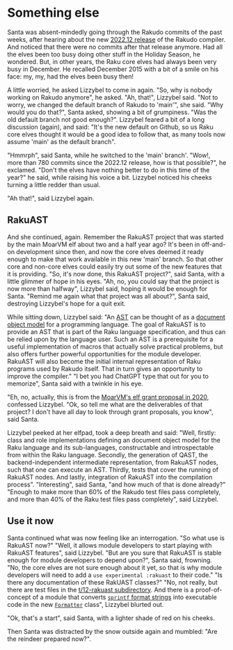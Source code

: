 # Something else

Santa was absent-mindedly going through the Rakudo commits of the past weeks, after hearing about the new [2022.12 release](https://rakudo.org/post/announce-rakudo-release-2022.12) of the Rakudo compiler.  And noticed that there were no commits after that release anymore.  Had all the elves been too busy doing other stuff in the Holiday Season, he wondered.  But, in other years, the Raku core elves had always been very busy in December.  He recalled December 2015 with a bit of a smile on his face: my, my, had the elves been busy then!

A little worried, he asked Lizzybel to come in again.  "So, why is nobody working on Rakudo anymore", he asked.  "Ah, that!", Lizzybel said.  "Not to worry, we changed the default branch of Rakudo to 'main'", she said.  "Why would you do that?", Santa asked, showing a bit of grumpiness.  "Was the old default branch not good enough?".  Lizzybel feared a bit of a long discussion (again), and said: "It's the new default on Github, so us Raku core elves thought it would be a good idea to follow that, as many tools now assume 'main' as the default branch".

"Hmmrph", said Santa, while he switched to the 'main' branch'.  "Wow!, more than 780 commits since the 2022.12 release, how is that possible?", he exclamed.  "Don't the elves have nothing better to do in this time of the year?" he said, while raising his voice a bit.  Lizzybel noticed his cheeks turning a little redder than usual.

"Ah that!", said Lizzybel again.

## RakuAST

And she continued, again.  Remember the RakuAST project that was started by the main MoarVM elf about two and a half year ago?  It's been in off-and-on development since then, and now the core elves deemed it ready enough to make that work available in this new 'main' branch.  So that other core and non-core elves could easily try out some of the new features that it is providing.  "So, it's now done, this RakuAST project?", said Santa, with a little glimmer of hope in his eyes.  "Ah, no, you could say that the project is now more than halfway", Lizzybel said, hoping it would be enough for Santa.  "Remind me again what that project was all about?", Santa said, destroying Lizzybel's hope for a quit exit.

While sitting down, Lizzybel said: "An [AST](https://en.wikipedia.org/wiki/Abstract_syntax_tree) can be thought of as a [document object model](https://en.wikipedia.org/wiki/Document_Object_Model) for a programming language. The goal of RakuAST is to provide an AST that is part of the Raku language specification, and thus can be relied upon by the language user. Such an AST is a prerequisite for a useful implementation of macros that actually solve practical problems, but also offers further powerful opportunities for the module developer.  RakuAST will also become the initial internal representation of Raku programs used by Rakudo itself. That in turn gives an opportunity to improve the compiler."  "I bet you had ChatGPT type that out for you to memorize", Santa said with a twinkle in his eye.

"Eh, no, actually, this is from the [MoarVM's elf grant proposal in 2020](https://news.perlfoundation.org/post/gp_rakuast), confessed Lizzybel.  "Ok, so tell me what are the deliverables of that project?  I don't have all day to look through grant proposals, you know", said Santa.

Lizzybel peeked at her elfpad, took a deep breath and said: "Well, firstly: class and role implementations defining an document object model for the Raku language and its sub-languages, constructable and introspectable from within the Raku language.  Secondly, the generation of QAST, the backend-independent intermediate representation, from RakuAST nodes, such that one can execute an AST.  Thirdly, tests that cover the running of RakuAST nodes.  And lastly, integration of RakuAST into the compilation process".  "Interesting", said Santa, "and how much of that is done already?"  "Enough to make more than 60% of the Rakudo test files pass completely, and more than 40% of the Raku test files pass completely", said Lizzybel.

## Use it now

Santa continued what was now feeling like an interrogation.  "So what use is RakuAST now?"  "Well, it allows module developers to start playing with RakuAST features", said Lizzybel.  "But are you sure that RakuAST is stable enough for module developers to depend upon?", Santa said, frowning.  "No, the core elves are not sure enough about it yet, so that is why module developers will need to add a `use experimental :rakuast` to their code."  "Is there any documentation of these RakUAST classes?"  "No, not really, but there are test files in the [t/12-rakuast subdirectory](https://github.com/rakudo/rakudo/tree/main/t/12-rakuast).  And there is a proof-of-concept of a module that converts [`sprintf` format strings](https://docs.raku.org/routine/sprintf#Directives) into executable code in the new [`Formatter`](https://github.com/rakudo/rakudo/blob/main/src/core.e/Formatter.pm6) class", Lizzybel blurted out.

"Ok, that's a start", said Santa, with a lighter shade of red on his cheeks.

Then Santa was distracted by the snow outside again and mumbled: "Are the reindeer prepared now?".
